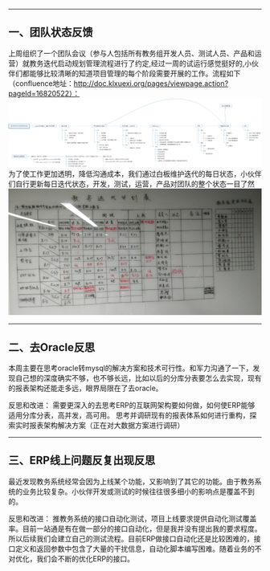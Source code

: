 
---
## 一、团队状态反馈
上周组织了一个团队会议（参与人包括所有教务组开发人员、测试人员、产品和运营）就教务迭代启动规划管理流程进行了约定,经过一周的试运行感觉挺好的,小伙伴们都能够比较清晰的知道项目管理的每个阶段需要开展的工作。流程如下（confluence地址：http://doc.klxuexi.org/pages/viewpage.action?pageId=16820522）：
![1](./20190825周总结反思.asserts/1.png)
为了使工作更加透明，降低沟通成本，我们通过白板维护迭代的每日状态，小伙伴们自行更新每日迭代状态，开发，测试，运营，产品对团队的整个状态一目了然
![2](./20190825周总结反思.asserts/2.jpg)


----

## 二、去Oracle反思

本周主要在思考oracle转mysql的解决方案和技术可行性。和军力沟通了一下，发现自己想的深度确实不够，也不够长远，比如以后的分库分表要怎么去实现，现有的报表架构还能走多远，眼界局限在了去oracle。

反思和改进：
    需要更深入的去思考ERP的互联网架构要如何做，如何使ERP能够适用分库分表，高并发，高可用。
    思考并调研现有的报表体系如何进行重构，探索实时报表架构解决方案（正在对大数据方案进行调研）

---

## 三、ERP线上问题反复出现反思

最近发现教务系统经常会因为上线某个功能，又影响到了其它的功能。由于教务系统的业务比较复杂。小伙伴开发或测试的时候往往很多细小的影响点是覆盖不到的。

反思和改进：
    推教务系统的接口自动化测试，项目上线要求提供自动化测试覆盖率。目前一站通是有在做一部分的接口自动化，但是我并没有提出我的要求程度。所以后续我们会建立自己的测试流程。目前ERP做接口自动化还是比较困难的，接口定义和返回参数中包含了大量的干扰信息，自动化脚本编写困难。随着业务的不对优化，我们会不断的优化ERP的接口。